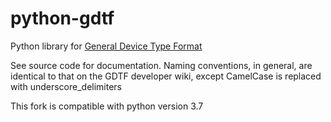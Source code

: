 # python-gdtf

Python library for [General Device Type Format](https://gdtf-share.com/)

See source code for documentation. Naming conventions, in general, are identical 
to that on the GDTF developer wiki, except CamelCase is replaced with underscore_delimiters

This fork is compatible with python version 3.7
